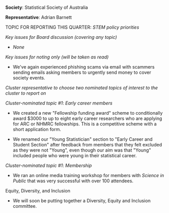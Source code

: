 **Society**: Statistical Society of Australia

**Representative**:	Adrian Barnett

TOPIC FOR REPORTING THIS QUARTER: *STEM policy priorities*

*Key issues for Board discussion (covering any topic)*

* _None_

*Key issues for noting only (will be taken as read)*

* We've again experienced phishing scams via email with scammers sending emails asking members to urgently send money to cover society events. 

*Cluster representative to choose two nominated topics of interest to the cluster to report on*

*Cluster-nominated topic #1*: *Early career members*

* We created a new "Fellowship funding award" scheme to conditionally award $3000 to up to eight early career researchers who are applying for ARC or NHMRC fellowships. This is a competitive scheme with a short application form. 

* We renamed our "Young Statistician" section to "Early Career and Student Section" after feedback from members that they felt excluded as they were not "Young", even though our aim was that "Young" included people who were young in their statistical career.

*Cluster-nominated topic #1*: *Membership*

* We ran an online media training workshop for members with _Science in Public_ that was very successful with over 100 attendees.

Equity, Diversity, and Inclusion

* We will soon be putting together a Diversity, Equity and Inclusion committee.
